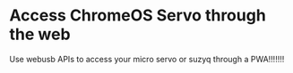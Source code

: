 # Access ChromeOS Servo through the web

Use webusb APIs to access your micro servo or suzyq through a PWA!!!!!!!
